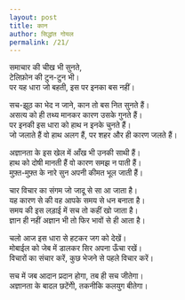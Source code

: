 ```yaml
---  
layout: post  
title: कान
author: सिद्धांत गोयल
permalink: /21/
---  
```


समाचार की चीख भी सुनते,  
टेलिफ़ोन की टुन-टुन भी।  
पर यह धारा जो बहती, इस पर इनका बस नहीं।  
  
सच-झूठ का भेद न जाने, कान तो बस नित सुनते हैं।  
असत्य को ही तथ्य मानकर कारण उसके गुनते हैं।  
पर इनकी इस धारा को हाथ न इनके चुनते हैं।  
जो जलाते हैं वो हाथ अलग हैं, पर शहर और ही कारण जलते हैं।  

अज्ञानता के इस खेल में आँख भी उनकी साथी हैं।  
हाथ को दोषी मानती हैं वो कारण समझ न पाती हैं।  
मुफ़्त-मुफ़्त के नारे सुन अपनी कीमत भूल जाती हैं।  
  
चार विचार का संगम जो जादू से सा आ जाता है।  
यह कारण से की वह आपके समय से धन बनाता है।  
समय की इस लड़ाई में सच तो कहीं खो जाता है।  
ज्ञान ही नहीं अज्ञान भी तो फिर भावों से ही आता है।  
  
चलो आज इस धारा से हटकर जग को देखें।  
मोबाईल को जेब में डालकर सिर अपना ऊँचा रखें।  
विचारों का संचार करें, कुछ भेजने से पहले विचार करें।  
  
सच में जब आदान प्रदान होगा, तब ही सच जीतेगा।  
अज्ञानता के बादल छटेंगेी, तकनीकि कलयुग बीतेगा।
